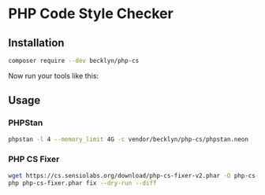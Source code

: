 PHP Code Style Checker
======================


Installation
------------

```bash
composer require --dev becklyn/php-cs 
```

Now run your tools like this:


Usage
-----

### PHPStan

```bash
phpstan -l 4 --memory_limit 4G -c vendor/becklyn/php-cs/phpstan.neon
```


### PHP CS Fixer

```bash
wget https://cs.sensiolabs.org/download/php-cs-fixer-v2.phar -O php-cs-fixer.phar
php php-cs-fixer.phar fix --dry-run --diff
```
